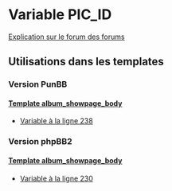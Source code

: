 # Variable PIC_ID
[Explication sur le forum des forums](http://forum.forumactif.com/t294113-listing-des-variables#PIC_ID)

## Utilisations dans les templates

### Version PunBB

#### [Template album_showpage_body](punbb/album_showpage_body.md)
* [Variable à la ligne 238](../punbb/album_showpage_body.tpl#L238)

### Version phpBB2

#### [Template album_showpage_body](subsilver/album_showpage_body.md)
* [Variable à la ligne 230](../subsilver/album_showpage_body.tpl#L230)